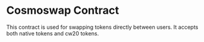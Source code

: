 # Cosmoswap Contract

This contract is used for swapping tokens directly between users. It accepts both native tokens and cw20 tokens.
